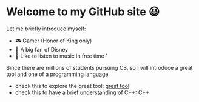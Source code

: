 # Welcome to my GitHub site 😆
Let me briefly introduce myself:
* 🎮 Gamer (Honor of King only)
* 🎥 A big fan of Disney 
* 🎹 Like to listen to music in free time '

Since there are millions of students pursuing CS, so I will introduce a great tool and one of a programming language
* check this to explore the great tool: [great tool](https://github.com/QQ850/mirco-website/blob/main/great_tool.md) 
* check this to have a brief understanding of C++: [C++](https://github.com/QQ850/mirco-website/blob/main/last.md)
